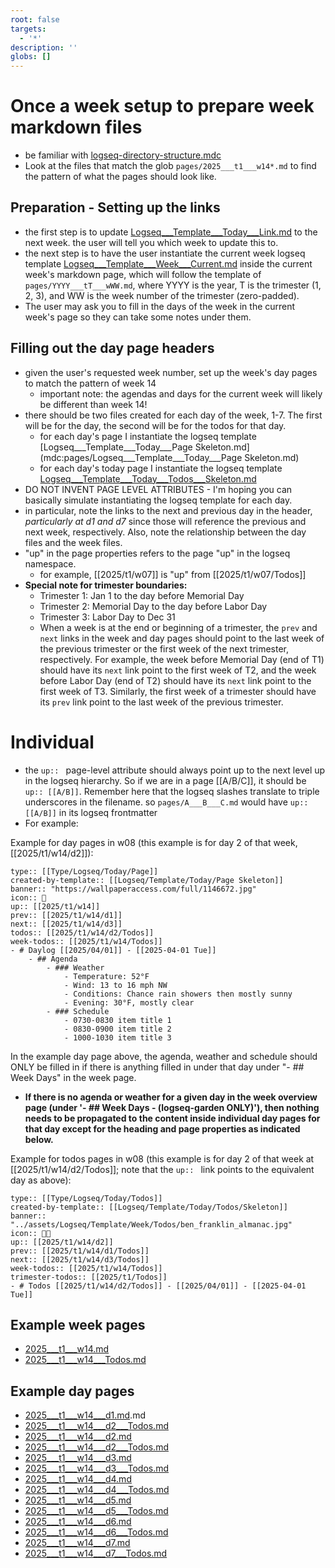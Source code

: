 ```yaml
---
root: false
targets:
  - '*'
description: ''
globs: []
---
```

# Once a week setup to prepare week markdown files 
- be familiar with [logseq-directory-structure.mdc](mdc:.cursor/rules/logseq-cursor-rules/logseq-directory-structure.mdc)
- Look at the files that match the glob `pages/2025___t1___w14*.md` to find the pattern of what the pages should look like. 

## Preparation - Setting up the links
- the first step is to update [Logseq___Template___Today___Link.md](mdc:pages/Logseq___Template___Today___Link.md) to the next week. the user will tell you which week to update this to.
- the next step is to have the user instantiate the current week logseq template [Logseq___Template___Week___Current.md](mdc:pages/Logseq___Template___Week___Current.md) inside the current week's markdown page, which will follow the template of `pages/YYYY___tT___wWW.md`, where YYYY is the year, T is the trimester (1, 2, 3), and WW is the week number of the trimester (zero-padded).
- The user may ask you to fill in the days of the week in the current week's page so they can take some notes under them.

## Filling out the day page headers
- given the user's requested week number, set up the week's day pages to match the pattern of week 14
  - important note: the agendas and days for the current week will likely be different than week 14!
- there should be two files created for each day of the week, 1-7. The first will be for the day, the second will be for the todos for that day.
  - for each day's page I instantiate the logseq template [Logseq___Template___Today___Page Skeleton.md](mdc:pages/Logseq___Template___Today___Page Skeleton.md)
  - for each day's today page I instantiate the logseq template [Logseq___Template___Today___Todos___Skeleton.md](mdc:pages/Logseq___Template___Today___Todos___Skeleton.md)
- DO NOT INVENT PAGE LEVEL ATTRIBUTES - I'm hoping you can basically simulate instantiating the logseq template for each day.
- in particular, note the links to the next and previous day in the header, *particularly at d1 and d7* since those will reference the previous and next week, respectively. Also, note the relationship between the day files and the week files. 
- "up" in the page properties refers to the page "up" in the logseq namespace. 
  - for example, [[2025/t1/w07]] is "up" from [[2025/t1/w07/Todos]] 
- **Special note for trimester boundaries:**
  - Trimester 1: Jan 1 to the day before Memorial Day
  - Trimester 2: Memorial Day to the day before Labor Day
  - Trimester 3: Labor Day to Dec 31
  - When a week is at the end or beginning of a trimester, the `prev` and `next` links in the week and day pages should point to the last week of the previous trimester or the first week of the next trimester, respectively. For example, the week before Memorial Day (end of T1) should have its `next` link point to the first week of T2, and the week before Labor Day (end of T2) should have its `next` link point to the first week of T3. Similarly, the first week of a trimester should have its `prev` link point to the last week of the previous trimester.

# Individual 
- the `up:: ` page-level attribute should always point up to the next level up in the logseq hierarchy. So if we are in a page [[A/B/C]], it should be `up:: [[A/B]]`. Remember here that the logseq slashes translate to triple underscores in the filename. so `pages/A___B___C.md` would have `up:: [[A/B]]` in its logseq frontmatter
- For example:

Example for day pages in w08 (this example is for day 2 of that week, [[2025/t1/w14/d2]]):
~~~
type:: [[Type/Logseq/Today/Page]]
created-by-template:: [[Logseq/Template/Today/Page Skeleton]]
banner:: "https://wallpaperaccess.com/full/1146672.jpg"
icon:: 📖
up:: [[2025/t1/w14]]
prev:: [[2025/t1/w14/d1]]
next:: [[2025/t1/w14/d3]]
todos:: [[2025/t1/w14/d2/Todos]]
week-todos:: [[2025/t1/w14/Todos]]
- # Daylog [[2025/04/01]] - [[2025-04-01 Tue]]
	- ## Agenda
		- ### Weather
			- Temperature: 52°F
			- Wind: 13 to 16 mph NW
			- Conditions: Chance rain showers then mostly sunny
			- Evening: 30°F, mostly clear
		- ### Schedule
			- 0730-0830 item title 1
			- 0830-0900 item title 2
			- 1000-1030 item title 3
~~~

In the example day page above, the agenda, weather and schedule should ONLY be filled in if there is anything filled in under that day under "- ## Week Days" in the week page.
- **If there is no agenda or weather for a given day in the week overview page (under '- ## Week Days - (logseq-garden ONLY)'), then nothing needs to be propagated to the content inside individual day pages for that day except for the heading and page properties as indicated below.**

Example for todos pages in w08 (this example is for day 2 of that week at [[2025/t1/w14/d2/Todos]]; note that the `up:: ` link points to the equivalent day as above):
~~~
type:: [[Type/Logseq/Today/Todos]]
created-by-template:: [[Logseq/Template/Today/Todos/Skeleton]]
banner:: "../assets/Logseq/Template/Week/Todos/ben_franklin_almanac.jpg"
icon:: 📅✅
up:: [[2025/t1/w14/d2]]
prev:: [[2025/t1/w14/d1/Todos]]
next:: [[2025/t1/w14/d3/Todos]]
week-todos:: [[2025/t1/w14/Todos]]
trimester-todos:: [[2025/t1/Todos]]
- # Todos [[2025/t1/w14/d2/Todos]] - [[2025/04/01]] - [[2025-04-01 Tue]]
~~~


## Example week pages 
- [2025___t1___w14.md](mdc:pages/2025___t1___w14.md)
- [2025___t1___w14___Todos.md](mdc:pages/2025___t1___w14___Todos.md)

## Example day pages
- [2025___t1___w14___d1.md](mdc:pages/2025___t1___w14___d1.md).md
- [2025___t1___w14___d2___Todos.md](mdc:pages/2025___t1___w14___d2___Todos.md)
- [2025___t1___w14___d2.md](mdc:pages/2025___t1___w14___d2.md)
- [2025___t1___w14___d2___Todos.md](mdc:pages/2025___t1___w14___d2___Todos.md)
- [2025___t1___w14___d3.md](mdc:pages/2025___t1___w14___d3.md)
- [2025___t1___w14___d3___Todos.md](mdc:pages/2025___t1___w14___d3___Todos.md)
- [2025___t1___w14___d4.md](mdc:pages/2025___t1___w14___d4.md)
- [2025___t1___w14___d4___Todos.md](mdc:pages/2025___t1___w14___d4___Todos.md)
- [2025___t1___w14___d5.md](mdc:pages/2025___t1___w14___d5.md)
- [2025___t1___w14___d5___Todos.md](mdc:pages/2025___t1___w14___d5___Todos.md)
- [2025___t1___w14___d6.md](mdc:pages/2025___t1___w14___d6.md)
- [2025___t1___w14___d6___Todos.md](mdc:pages/2025___t1___w14___d6___Todos.md)
- [2025___t1___w14___d7.md](mdc:pages/2025___t1___w14___d7.md)
- [2025___t1___w14___d7___Todos.md](mdc:pages/2025___t1___w14___d7___Todos.md)
